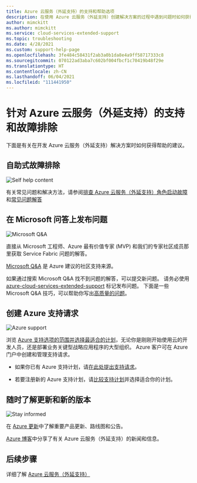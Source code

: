 ```yaml
---
title: Azure 云服务（外延支持）的支持和帮助选项
description: 在使用 Azure 云服务（外延支持）创建解决方案的过程中遇到问题时如何获得帮助和支持。
author: mimckitt
ms.author: mimckitt
ms.service: cloud-services-extended-support
ms.topic: troubleshooting
ms.date: 4/28/2021
ms.custom: support-help-page
ms.openlocfilehash: 3fe484c58431f2ab3a0b1da8e4a9ff58717333c8
ms.sourcegitcommit: 070122ad3aba7c602bf004fbcf1c70419b48f29e
ms.translationtype: HT
ms.contentlocale: zh-CN
ms.lasthandoff: 06/04/2021
ms.locfileid: "111441950"
---
```

# <a name="support-and-troubleshooting-for-azure-cloud-services-extended-support"></a>针对 Azure 云服务（外延支持）的支持和故障排除

下面是有关在开发 Azure 云服务（外延支持）解决方案时如何获得帮助的建议。

## <a name="self-help-troubleshooting"></a>自助式故障排除
<div class='icon is-large'>
    <img alt='Self help content' src='./media/logos/i-article.svg'>
</div>

有关常见问题和解决方法，请参阅[排查 Azure 云服务（外延支持）角色启动故障](role-startup-failure.md)和[常见问题解答](faq.md)



## <a name="post-a-question-on-microsoft-qa"></a>在 Microsoft 问答上发布问题

<div class='icon is-large'>
    <img alt='Microsoft Q&A' src='./media/logos/microsoft-logo.png'>
</div>   

直接从 Microsoft 工程师、Azure 最有价值专家 (MVP) 和我们的专家社区成员那里获取 Service Fabric 问题的解答。

[Microsoft Q&A](https://docs.microsoft.com/answers/topics/azure-cloud-services-extended-support.html) 是 Azure 建议的社区支持来源。

如果通过搜索 Microsoft Q&A 找不到问题的解答，可以提交新问题。 请务必使用 [azure-cloud-services-extended-support](https://docs.microsoft.com/answers/topics/azure-cloud-services-extended-support.html) 标记发布问题。 下面是一些 Microsoft Q&A 技巧，可以帮助你写出[高质量的问题](https://docs.microsoft.com/answers/articles/24951/how-to-write-a-quality-question.html)。

## <a name="create-an-azure-support-request"></a>创建 Azure 支持请求

<div class='icon is-large'>
    <img alt='Azure support' src='./media/logos/logo-azure.svg'>
</div>

浏览 [Azure 支持选项的范围并选择最适合的计划](https://azure.microsoft.com/support/plans)，无论你是刚刚开始使用云的开发人员，还是部署业务关键型战略应用程序的大型组织。 Azure 客户可在 Azure 门户中创建和管理支持请求。

- 如果你已有 Azure 支持计划，请[在此处提出支持请求](https://portal.azure.com/#blade/Microsoft_Azure_Support/HelpAndSupportBlade/newsupportrequest)。

- 若要注册新的 Azure 支持计划，请[比较支持计划](https://azure.microsoft.com/support/plans/)并选择适合你的计划。 


## <a name="stay-informed-of-updates-and-new-releases"></a>随时了解更新和新的版本

<div class='icon is-large'>
    <img alt='Stay informed' src='./media/logos/i-blog.svg'>
</div>

在 [Azure 更新](https://azure.microsoft.com/updates/?category=compute)中了解重要产品更新、路线图和公告。

[Azure 博客](https://azure.microsoft.com/blog/topics/virtual-machines/)中分享了有关 Azure 云服务（外延支持）的新闻和信息。


## <a name="next-steps"></a>后续步骤

详细了解 [Azure 云服务（外延支持）](overview.md)
